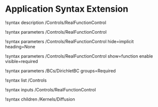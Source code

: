 # Application Syntax Extension

!syntax description /Controls/RealFunctionControl

!syntax parameters /Controls/RealFunctionControl

!syntax parameters /Controls/RealFunctionControl hide=implicit heading=None

!syntax parameters /Controls/RealFunctionControl show=function enable visible=required

!syntax parameters /BCs/DirichletBC groups=Required

!syntax list /Controls

!syntax inputs /Controls/RealFunctionControl

!syntax children /Kernels/Diffusion
